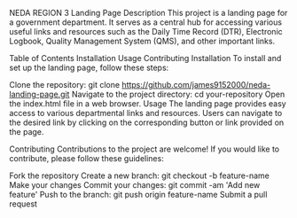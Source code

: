 NEDA REGION 3 Landing Page
Description
This project is a landing page for a government department. It serves as a central hub for accessing various useful links and resources such as the Daily Time Record (DTR), Electronic Logbook, Quality Management System (QMS), and other important links.

Table of Contents
Installation
Usage
Contributing
Installation
To install and set up the landing page, follow these steps:

Clone the repository: git clone https://github.com/james9152000/neda-landing-page.git
Navigate to the project directory: cd your-repository
Open the index.html file in a web browser.
Usage
The landing page provides easy access to various departmental links and resources. Users can navigate to the desired link by clicking on the corresponding button or link provided on the page.

Contributing
Contributions to the project are welcome! If you would like to contribute, please follow these guidelines:

Fork the repository
Create a new branch: git checkout -b feature-name
Make your changes
Commit your changes: git commit -am 'Add new feature'
Push to the branch: git push origin feature-name
Submit a pull request

